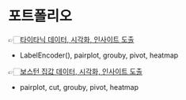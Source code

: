 # 포트폴리오

👉🏻[타이타닉 데이터, 시각화, 인사이트 도출](https://github.com/aksl007/ai_source/blob/main/01_01_visualization_titanic.ipynb)
 - LabelEncoder(), pairplot, grouby, pivot, heatmap



  
👉🏻[보스턴 집값 데이터, 시각화, 인사이트 도출](https://github.com/aksl007/ai_source/blob/main/01_02_visualization_boston.ipynb)
 - pairplot, cut, grouby, pivot, heatmap
